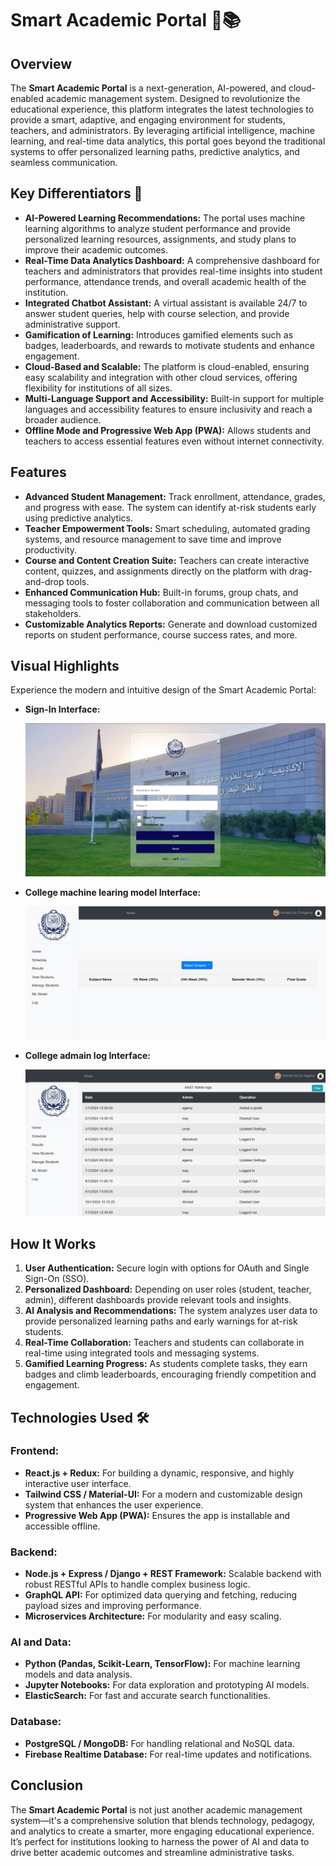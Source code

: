 # Smart Academic Portal 🚀📚

## Overview 

The **Smart Academic Portal** is a next-generation, AI-powered, and cloud-enabled academic management system. Designed to revolutionize the educational experience, this platform integrates the latest technologies to provide a smart, adaptive, and engaging environment for students, teachers, and administrators. By leveraging artificial intelligence, machine learning, and real-time data analytics, this portal goes beyond the traditional systems to offer personalized learning paths, predictive analytics, and seamless communication.

## Key Differentiators 💎

- **AI-Powered Learning Recommendations:** The portal uses machine learning algorithms to analyze student performance and provide personalized learning resources, assignments, and study plans to improve their academic outcomes.
- **Real-Time Data Analytics Dashboard:** A comprehensive dashboard for teachers and administrators that provides real-time insights into student performance, attendance trends, and overall academic health of the institution.
- **Integrated Chatbot Assistant:** A virtual assistant is available 24/7 to answer student queries, help with course selection, and provide administrative support.
- **Gamification of Learning:** Introduces gamified elements such as badges, leaderboards, and rewards to motivate students and enhance engagement.
- **Cloud-Based and Scalable:** The platform is cloud-enabled, ensuring easy scalability and integration with other cloud services, offering flexibility for institutions of all sizes.
- **Multi-Language Support and Accessibility:** Built-in support for multiple languages and accessibility features to ensure inclusivity and reach a broader audience.
- **Offline Mode and Progressive Web App (PWA):** Allows students and teachers to access essential features even without internet connectivity.

## Features 

- **Advanced Student Management:** Track enrollment, attendance, grades, and progress with ease. The system can identify at-risk students early using predictive analytics.
- **Teacher Empowerment Tools:** Smart scheduling, automated grading systems, and resource management to save time and improve productivity.
- **Course and Content Creation Suite:** Teachers can create interactive content, quizzes, and assignments directly on the platform with drag-and-drop tools.
- **Enhanced Communication Hub:** Built-in forums, group chats, and messaging tools to foster collaboration and communication between all stakeholders.
- **Customizable Analytics Reports:** Generate and download customized reports on student performance, course success rates, and more.

## Visual Highlights 

Experience the modern and intuitive design of the Smart Academic Portal:

- **Sign-In Interface:**

  ![Sign-In Interface](https://github.com/omarbasha19/Smart-Academic-Portal/blob/main/photos/Screen%201.png?raw=true)

- **College machine learing model Interface:**

  ![College machine learing model Interface](https://github.com/omarbasha19/Smart-Academic-Portal/blob/main/photos/Screen%202.jpg?raw=true)

- **College admain log Interface:**

  ![College admain log Interface](https://github.com/omarbasha19/Smart-Academic-Portal/blob/main/photos/Screen%203.jpg?raw=true)

## How It Works 

1. **User Authentication:** Secure login with options for OAuth and Single Sign-On (SSO).
2. **Personalized Dashboard:** Depending on user roles (student, teacher, admin), different dashboards provide relevant tools and insights.
3. **AI Analysis and Recommendations:** The system analyzes user data to provide personalized learning paths and early warnings for at-risk students.
4. **Real-Time Collaboration:** Teachers and students can collaborate in real-time using integrated tools and messaging systems.
5. **Gamified Learning Progress:** As students complete tasks, they earn badges and climb leaderboards, encouraging friendly competition and engagement.

## Technologies Used 🛠️

### Frontend:

- **React.js + Redux:** For building a dynamic, responsive, and highly interactive user interface.
- **Tailwind CSS / Material-UI:** For a modern and customizable design system that enhances the user experience.
- **Progressive Web App (PWA):** Ensures the app is installable and accessible offline.

### Backend:

- **Node.js + Express / Django + REST Framework:** Scalable backend with robust RESTful APIs to handle complex business logic.
- **GraphQL API:** For optimized data querying and fetching, reducing payload sizes and improving performance.
- **Microservices Architecture:** For modularity and easy scaling.

### AI and Data:

- **Python (Pandas, Scikit-Learn, TensorFlow):** For machine learning models and data analysis.
- **Jupyter Notebooks:** For data exploration and prototyping AI models.
- **ElasticSearch:** For fast and accurate search functionalities.

### Database:

- **PostgreSQL / MongoDB:** For handling relational and NoSQL data.
- **Firebase Realtime Database:** For real-time updates and notifications.

## Conclusion 

The **Smart Academic Portal** is not just another academic management system—it's a comprehensive solution that blends technology, pedagogy, and analytics to create a smarter, more engaging educational experience. It’s perfect for institutions looking to harness the power of AI and data to drive better academic outcomes and streamline administrative tasks.


